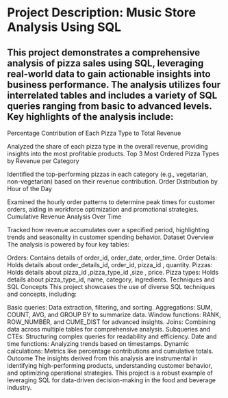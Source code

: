 # Project Description: Music Store Analysis Using SQL
## This project demonstrates a comprehensive analysis of pizza sales using SQL, leveraging real-world data to gain actionable insights into business performance. The analysis utilizes four interrelated tables and includes a variety of SQL queries ranging from basic to advanced levels. Key highlights of the analysis include:

Percentage Contribution of Each Pizza Type to Total Revenue

Analyzed the share of each pizza type in the overall revenue, providing insights into the most profitable products.
Top 3 Most Ordered Pizza Types by Revenue per Category

Identified the top-performing pizzas in each category (e.g., vegetarian, non-vegetarian) based on their revenue contribution.
Order Distribution by Hour of the Day

Examined the hourly order patterns to determine peak times for customer orders, aiding in workforce optimization and promotional strategies.
Cumulative Revenue Analysis Over Time

Tracked how revenue accumulates over a specified period, highlighting trends and seasonality in customer spending behavior.
Dataset Overview
The analysis is powered by four key tables:

Orders: Contains details of order_id, order_date, order_time.
Order Details: Holds details about order_details_id, order_id, pizza_id , quantity.
Pizzas: Holds details about pizza_id ,pizza_type_id ,size , price.
Pizza types: Holds details about pizza_type_id, name, category, ingredients.
Techniques and SQL Concepts
This project showcases the use of diverse SQL techniques and concepts, including:

Basic queries: Data extraction, filtering, and sorting.
Aggregations: SUM, COUNT, AVG, and GROUP BY to summarize data.
Window functions: RANK, ROW_NUMBER, and CUME_DIST for advanced insights.
Joins: Combining data across multiple tables for comprehensive analysis.
Subqueries and CTEs: Structuring complex queries for readability and efficiency.
Date and time functions: Analyzing trends based on timestamps.
Dynamic calculations: Metrics like percentage contributions and cumulative totals.
Outcome
The insights derived from this analysis are instrumental in identifying high-performing products, understanding customer behavior, and optimizing operational strategies. This project is a robust example of leveraging SQL for data-driven decision-making in the food and beverage industry.
